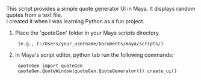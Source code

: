 This script provides a simple quote generator UI in Maya. It displays random quotes from a text file.<br/>
I created it when I was learning Python as a fun project.<br/>

1. Place the 'quoteGen' folder in your Maya scripts directory<br/>

        (e.g., C:/Users/your_username/Documents/maya/scripts/)
2. In Maya's script editor, python tab run the following commands:<br/>

        quoteGen import quoteGen
        quoteGen.QuoteWindow(quoteGen.QuoteGenerator()).create_ui()

